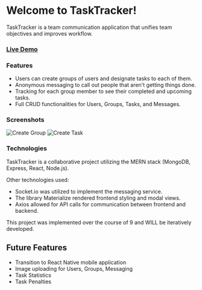 # Welcome to TaskTracker!

TaskTracker is a team communication application that unifies team objectives and improves workflow.

### [Live Demo](https://task-trackr.herokuapp.com/)

### Features

+ Users can create groups of users and designate tasks to each of them.
+ Anonymous messaging to call out people that aren't getting things done.
+ Tracking for each group member to see their completed and upcoming tasks.
+ Full CRUD functionalities for Users, Groups, Tasks, and Messages.

### Screenshots

![Create Group](https://github.com/schen13/TaskTracker/blob/master/docs/wireframe1.png)
![Create Task](https://github.com/schen13/TaskTracker/blob/master/docs/wireframe2.png)

### Technologies
TaskTracker is a collaborative project utilizing the MERN stack (MongoDB, Express, React, Node.js).

Other technologies used:
+ Socket.io was utilized to implement the messaging service. 
+ The library Materialize rendered frontend styling and modal views.
+ Axios allowed for API calls for communication between frontend and backend.

This project was implemented over the course of 9 and WILL be iteratively developed.


## Future Features

+ Transition to React Native mobile application
+ Image uploading for Users, Groups, Messaging
+ Task Statistics
+ Task Penalties
